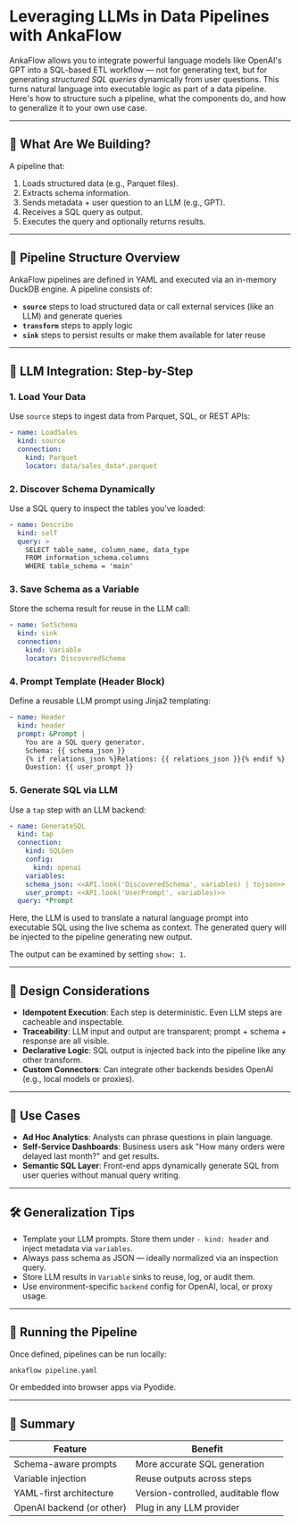 # Leveraging LLMs in Data Pipelines with AnkaFlow

AnkaFlow allows you to integrate powerful language models like OpenAI's GPT into a SQL-based ETL workflow — not for generating text, but for generating *structured SQL queries* dynamically from user questions. This turns natural language into executable logic as part of a data pipeline. Here's how to structure such a pipeline, what the components do, and how to generalize it to your own use case.

---

## 🧠 What Are We Building?

A pipeline that:
1. Loads structured data (e.g., Parquet files).
2. Extracts schema information.
3. Sends metadata + user question to an LLM (e.g., GPT).
4. Receives a SQL query as output.
5. Executes the query and optionally returns results.

---

## 🧱 Pipeline Structure Overview

AnkaFlow pipelines are defined in YAML and executed via an in-memory DuckDB engine. A pipeline consists of:

- **`source`** steps to load structured data or call external services (like an LLM) and generate queries
- **`transform`** steps to apply logic
- **`sink`** steps to persist results or make them available for later reuse

---

## 🧩 LLM Integration: Step-by-Step

### 1. Load Your Data

Use `source` steps to ingest data from Parquet, SQL, or REST APIs:

```yaml
- name: LoadSales
  kind: source
  connection:
    kind: Parquet
    locator: data/sales_data*.parquet
```

### 2. Discover Schema Dynamically

Use a SQL query to inspect the tables you've loaded:

```yaml
- name: Describe
  kind: self
  query: >
    SELECT table_name, column_name, data_type
    FROM information_schema.columns
    WHERE table_schema = 'main'
```

### 3. Save Schema as a Variable

Store the schema result for reuse in the LLM call:

```yaml
- name: SetSchema
  kind: sink
  connection:
    kind: Variable
    locator: DiscoveredSchema
```

### 4. Prompt Template (Header Block)

Define a reusable LLM prompt using Jinja2 templating:

```yaml
- name: Header
  kind: header
  prompt: &Prompt |
    You are a SQL query generator.
    Schema: {{ schema_json }}
    {% if relations_json %}Relations: {{ relations_json }}{% endif %}
    Question: {{ user_prompt }}
```

### 5. Generate SQL via LLM

Use a `tap` step with an LLM backend:

```yaml
- name: GenerateSQL
  kind: tap
  connection:
    kind: SQLGen
    config:
      kind: openai
    variables:
    schema_json: <<API.look('DiscoveredSchema', variables) | tojson>>
    user_prompt: <<API.look('UserPrompt', variables)>>
  query: *Prompt
```

Here, the LLM is used to translate a natural language prompt into executable SQL using the live schema as context. The generated query will be injected to the pipeline generating new output.

The output can be examined by setting `show: 1`.

---

## 🔄 Design Considerations

- **Idempotent Execution**: Each step is deterministic. Even LLM steps are cacheable and inspectable.
- **Traceability**: LLM input and output are transparent; prompt + schema + response are all visible.
- **Declarative Logic**: SQL output is injected back into the pipeline like any other transform.
- **Custom Connectors**: Can integrate other backends besides OpenAI (e.g., local models or proxies).

---

## 🔧 Use Cases

- **Ad Hoc Analytics**: Analysts can phrase questions in plain language.
- **Self-Service Dashboards**: Business users ask "How many orders were delayed last month?" and get results.
- **Semantic SQL Layer**: Front-end apps dynamically generate SQL from user queries without manual query writing.

---

## 🛠 Generalization Tips

- Template your LLM prompts. Store them under `- kind: header` and inject metadata via `variables`.
- Always pass schema as JSON — ideally normalized via an inspection query.
- Store LLM results in `Variable` sinks to reuse, log, or audit them.
- Use environment-specific `backend` config for OpenAI, local, or proxy usage.

---

## 🚀 Running the Pipeline

Once defined, pipelines can be run locally:

```bash
ankaflow pipeline.yaml
```

Or embedded into browser apps via Pyodide.

---

## 📌 Summary

| Feature                  | Benefit                             |
|--------------------------|-------------------------------------|
| Schema-aware prompts     | More accurate SQL generation        |
| Variable injection       | Reuse outputs across steps          |
| YAML-first architecture  | Version-controlled, auditable flow  |
| OpenAI backend (or other)| Plug in any LLM provider            |
